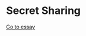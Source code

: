 # Secret Sharing

[Go to essay](https://github.com/hhontheim/secret-sharing/raw/master/secret-sharing.pdf)
